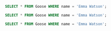 ```sql
SELECT * FROM Goose WHERE name = 'Emma Watson';
```

```sql
SELECT * FROM Goose WHERE name = 'Emma Watson';
```

```sql
SELECT * FROM Goose WHERE name = 'Emma Watson';
```

